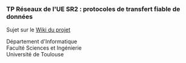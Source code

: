### TP Réseaux de l'UE SR2 : protocoles de transfert fiable de données

Sujet sur le [Wiki du projet](https://gitlab.com/elavinal/24-25-S2-tp-res-sr2/-/wikis/home)

Département d'Informatique  
Faculté Sciences et Ingénierie  
Université de Toulouse

